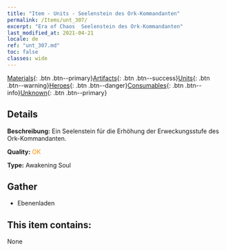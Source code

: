```yaml
---
title: "Item - Units - Seelenstein des Ork-Kommandanten"
permalink: /Items/unt_307/
excerpt: "Era of Chaos  Seelenstein des Ork-Kommandanten"
last_modified_at: 2021-04-21
locale: de
ref: "unt_307.md"
toc: false
classes: wide
---
```

 [Materials](/de/Items/){: .btn .btn--primary}[Artifacts](/de/Items/Artifacts/){: .btn .btn--success}[Units](/de/Items/Units/){: .btn .btn--warning}[Heroes](/de/Items/Heroes/){: .btn .btn--danger}[Consumables](/de/Items/Consumables/){: .btn .btn--info}[Unknown](/de/Items/Unknown/){: .btn .btn--primary}

## Details
 **Beschreibung:** Ein Seelenstein für die Erhöhung der Erweckungsstufe des Ork-Kommandanten.

 **Quality:** <span style="color: #FF8C00">OK</span>

 **Type:** Awakening Soul

## Gather

*    Ebenenladen 

## This item contains:

  None

